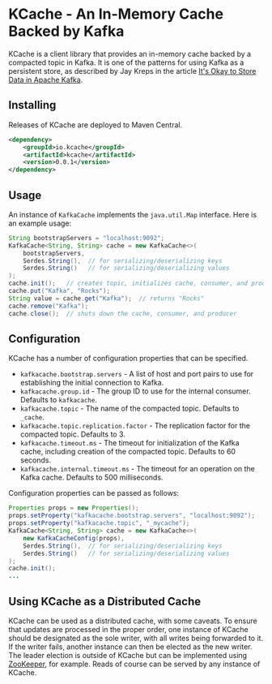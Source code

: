 # KCache - An In-Memory Cache Backed by Kafka

KCache is a client library that provides an in-memory cache backed by a compacted topic in Kafka.  It is one of the patterns for using Kafka  as a persistent store, as described by Jay Kreps in the article [It's Okay to Store Data in Apache Kafka](https://www.confluent.io/blog/okay-store-data-apache-kafka/).

## Installing

Releases of KCache are deployed to Maven Central.

```xml
<dependency>
    <groupId>io.kcache</groupId>
    <artifactId>kcache</artifactId>
    <version>0.0.1</version>
</dependency>
```

## Usage

An instance of `KafkaCache` implements the `java.util.Map` interface.  Here is an example usage:

```java
String bootstrapServers = "localhost:9092";
KafkaCache<String, String> cache = new KafkaCache<>(
    bootstrapServers,
    Serdes.String(),  // for serializing/deserializing keys
    Serdes.String()   // for serializing/deserializing values
);
cache.init();   // creates topic, initializes cache, consumer, and producer
cache.put("Kafka", "Rocks");
String value = cache.get("Kafka");  // returns "Rocks"
cache.remove("Kafka");
cache.close();  // shuts down the cache, consumer, and producer
```

## Configuration

KCache has a number of configuration properties that can be specified.

- `kafkacache.bootstrap.servers` - A list of host and port pairs to use for establishing the initial connection to Kafka.
- `kafkacache.group.id` - The group ID to use for the internal consumer.  Defaults to `kafkacache`.
- `kafkacache.topic` - The name of the compacted topic.  Defaults to `_cache`.
- `kafkacache.topic.replication.factor` - The replication factor for the compacted topic.  Defaults to 3.
- `kafkacache.timeout.ms` - The timeout for initialization of the Kafka cache, including creation of the compacted topic.  Defaults to 60 seconds.
- `kafkacache.internal.timeout.ms` - The timeout for an operation on the Kafka cache.  Defaults to 500 milliseconds.

Configuration properties can be passed as follows:

```java
Properties props = new Properties();
props.setProperty("kafkacache.bootstrap.servers", "localhost:9092");
props.setProperty("kafkacache.topic", "_mycache");
KafkaCache<String, String> cache = new KafkaCache<>(
    new KafkaCacheConfig(props),
    Serdes.String(),  // for serializing/deserializing keys
    Serdes.String()   // for serializing/deserializing values
);
cache.init();
...
```

## Using KCache as a Distributed Cache

KCache can be used as a distributed cache, with some caveats.  To ensure that updates are processed in the proper order, one instance of KCache should be designated as the sole writer, with all writes being forwarded to it.  If the writer fails, another instance can then be elected as the new writer.  The leader election is outside of KCache but can be implemented using [ZooKeeper](https://zookeeper.apache.org/doc/current/recipes.html#sc_leaderElection), for example.  Reads of course can be served by any instance of KCache.
